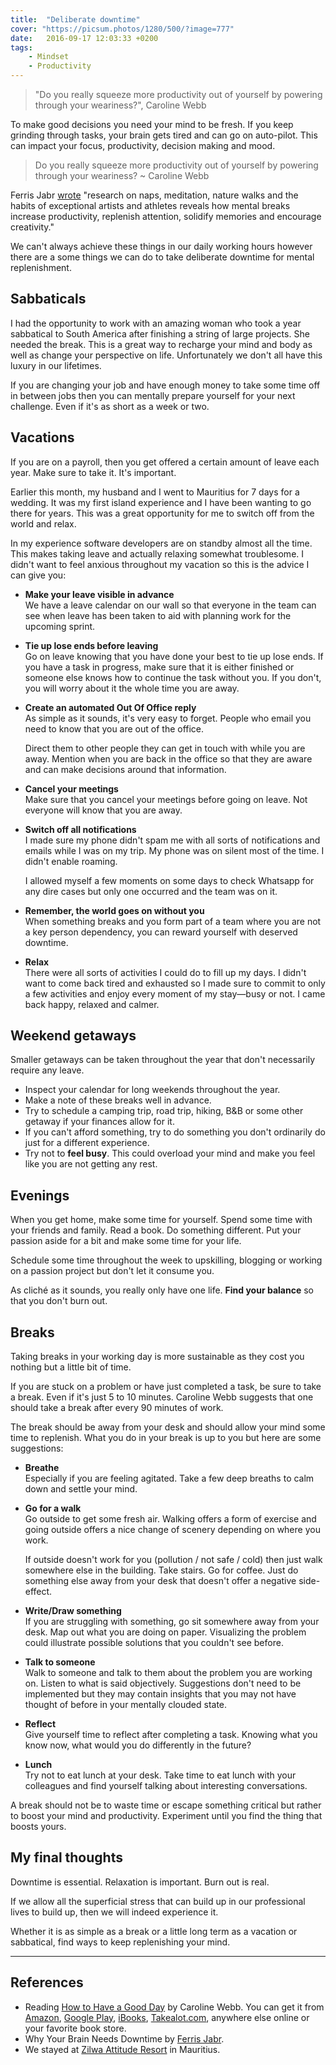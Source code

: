 ```yaml
---
title:  "Deliberate downtime"
cover: "https://picsum.photos/1280/500/?image=777"
date:   2016-09-17 12:03:33 +0200
tags: 
    - Mindset 
    - Productivity
---
```


> "Do you really squeeze more productivity out of yourself by powering through
> your weariness?", Caroline Webb

To make good decisions you need your mind to be fresh. If you keep grinding
through tasks, your brain gets tired and can go on auto-pilot. This can impact
your focus, productivity, decision making and mood.

> Do you really squeeze more productivity out of yourself by powering through
> your weariness? ~ Caroline Webb

Ferris Jabr
[wrote](http://www.scientificamerican.com/article/mental-downtime/)
"research on naps, meditation, nature walks and the habits of
exceptional artists and athletes reveals how mental breaks increase
productivity, replenish attention, solidify memories and encourage creativity."

We can't always achieve these things in our daily working hours however
there are a some things we can do to take deliberate downtime for mental
replenishment.

## Sabbaticals

I had the opportunity to work with an amazing woman who took a year sabbatical
to South America after finishing a string of large projects. She needed the
break. This is a great way to recharge your mind and body as well as change
your perspective on life. Unfortunately we don't all have this luxury in our
lifetimes.

If you are changing your job and have enough money to take some time off in
between jobs then you can mentally prepare yourself for your next challenge.
Even if it's as short as a week or two.

## Vacations

If you are on a payroll, then you get offered a certain amount of leave
each year. Make sure to take it. It's important.

Earlier this month, my husband and I went to Mauritius for 7 days for a wedding.
It was my first island experience and I have been wanting to go there for years.
This was a great opportunity for me to switch off from the world and relax.

In my experience software developers are on standby almost all the time. This
makes taking leave and actually relaxing somewhat troublesome. I didn't want
to feel anxious throughout my vacation so this is the advice I can give you:

-   **Make your leave visible in advance**<br/>
    We have a leave calendar on our wall so that everyone in the team can see
    when leave has been taken to aid with planning work for the upcoming sprint.

-   **Tie up lose ends before leaving**<br/>
    Go on leave knowing that you have done your best to tie up lose ends. If you
    have a task in progress, make sure that it is either finished or someone
    else knows how to continue the task without you. If you don't, you will worry
    about it the whole time you are away.

-   **Create an automated Out Of Office reply**<br/>
    As simple as it sounds, it's very easy to forget. People who email you need to
    know that you are out of the office.

    Direct them to other people they can get in touch with while you are away.
    Mention when you are back in the office so that they are aware and can make
    decisions around that information.

-   **Cancel your meetings**<br/>
    Make sure that you cancel your meetings before going on leave. Not everyone
    will know that you are away.

-   **Switch off all notifications**<br/>
    I made sure my phone didn't spam me with all sorts of notifications and emails
    while I was on my trip. My phone was on silent most of the time. I didn't
    enable roaming.

    I allowed myself a few moments on some days to check Whatsapp for any dire cases
    but only one occurred and the team was on it.

-   **Remember, the world goes on without you**<br/>
    When something breaks and you form part of a team where you are not a key
    person dependency, you can reward yourself with deserved downtime.

-   **Relax**<br/>
    There were all sorts of activities I could do to fill up my days. I didn't
    want to come back tired and exhausted so I made sure to commit to only a few
    activities and enjoy every moment of my stay—busy or not.
    I came back happy, relaxed and calmer.

## Weekend getaways

Smaller getaways can be taken throughout the year that don't necessarily
require any leave.

-   Inspect your calendar for long weekends throughout the year.
-   Make a note of these breaks well in advance.
-   Try to schedule a camping trip, road trip, hiking, B&B or some other getaway
    if your finances allow for it.
-   If you can't afford something, try to do something you don't ordinarily do
    just for a different experience.
-   Try not to **feel busy**. This could overload your mind and make you feel
    like you are not getting any rest.

## Evenings

When you get home, make some time for yourself. Spend some time with your
friends and family. Read a book. Do something different. Put your passion aside
for a bit and make some time for your life.

Schedule some time throughout the week to upskilling, blogging or working on a
passion project but don't let it consume you.

As cliché as it sounds, you really only have one life. **Find your balance**
so that you don't burn out.

## Breaks

Taking breaks in your working day is more sustainable as they cost you nothing
but a little bit of time.

If you are stuck on a problem or have just completed a task, be sure to take a
break. Even if it's just 5 to 10 minutes. Caroline Webb suggests that one
should take a break after every 90 minutes of work.

The break should be away from your desk and should allow your mind some time
to replenish. What you do in your break is up to you but here are some
suggestions:

-   **Breathe**<br/>
    Especially if you are feeling agitated. Take a few deep breaths to calm down
    and settle your mind.

-   **Go for a walk**<br/>
    Go outside to get some fresh air. Walking offers a form of exercise and
    going outside offers a nice change of scenery depending on where you work.

    If outside doesn't work for you (pollution / not safe / cold) then just walk
    somewhere else in the building. Take stairs. Go for coffee. Just do something
    else away from your desk that doesn't offer a negative side-effect.

-   **Write/Draw something**<br/>
    If you are struggling with something, go sit somewhere away from your desk.
    Map out what you are doing on paper. Visualizing the problem could
    illustrate possible solutions that you couldn't see before.

-   **Talk to someone**<br/>
    Walk to someone and talk to them about the problem you are working on.
    Listen to what is said objectively. Suggestions don't need to be implemented
    but they may contain insights that you may not have thought of before
    in your mentally clouded state.

-   **Reflect**<br/>
    Give yourself time to reflect after completing a task. Knowing what you know
    now, what would you do differently in the future?

-   **Lunch**<br/>
    Try not to eat lunch at your desk. Take time to eat lunch with your colleagues
    and find yourself talking about interesting conversations.

A break should not be to waste time or escape something critical but rather to
boost your mind and productivity. Experiment until you find the thing that
boosts yours.

## My final thoughts

Downtime is essential. Relaxation is important. Burn out is real.

If we allow all the superficial stress that can build up in our professional
lives to build up, then we will indeed experience it.

Whether it is as simple as a break or a little long term as a
vacation or sabbatical, find ways to keep replenishing your mind.

* * *

## References

-   Reading [How to Have a Good Day](http://carolinewebb.co/books/how-to-have-a-good-day/) by Caroline Webb.
    You can get it from
    [Amazon](https://www.amazon.com/How-Have-Good-Day-Behavioral/dp/0553419633),
    [Google Play](https://play.google.com/store/books/details/Caroline_Webb_How_To_Have_A_Good_Day?id=Ml3ZCQAAQBAJ),
    [iBooks](https://itunes.apple.com/us/book/how-to-have-a-good-day/id999030561?mt=11),
    [Takealot.com](http://www.takealot.com/how-to-have-a-good-day-ebook/PLID41212844),
    anywhere else online or your favorite book store.
-   Why Your Brain Needs Downtime by [Ferris Jabr](http://www.scientificamerican.com/article/mental-downtime/).
-   We stayed at [Zilwa Attitude Resort](http://zilwa-hotel-mauritius.com/) in Mauritius.
